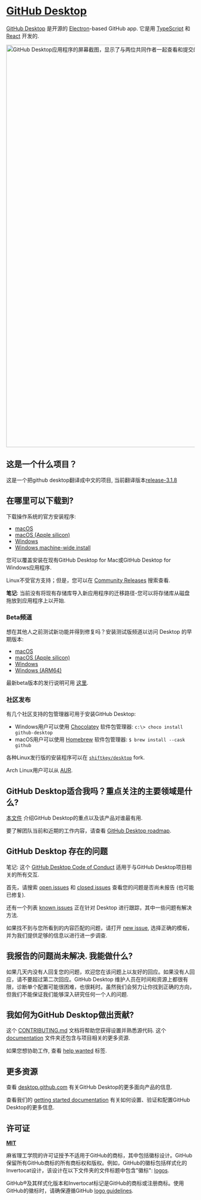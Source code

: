 # [GitHub Desktop](https://desktop.github.com)

[GitHub Desktop](https://desktop.github.com/) 是开源的 [Electron](https://www.electronjs.org/)-based
GitHub app. 它是用 [TypeScript](https://www.typescriptlang.org) 和 [React](https://reactjs.org/) 开发的.

<picture>
  <source
    srcset="https://user-images.githubusercontent.com/634063/202742848-63fa1488-6254-49b5-af7c-96a6b50ea8af.png"
    media="(prefers-color-scheme: dark)"
  />
  <img
    width="1072"
    src="https://user-images.githubusercontent.com/634063/202742985-bb3b3b94-8aca-404a-8d8a-fd6a6f030672.png"
    alt="GitHub Desktop应用程序的屏幕截图，显示了与两位共同作者一起查看和提交的更改"
  />
</picture>

## 这是一个什么项目？

这是一个把github desktop翻译成中文的项目, 当前翻译版本[release-3.1.8](https://github.com/gouzil/github-desktop-zh/tree/release-3.1.8)

## 在哪里可以下载到?

下载操作系统的官方安装程序:

 - [macOS](https://central.github.com/deployments/desktop/desktop/latest/darwin)
 - [macOS (Apple silicon)](https://central.github.com/deployments/desktop/desktop/latest/darwin-arm64)
 - [Windows](https://central.github.com/deployments/desktop/desktop/latest/win32)
 - [Windows machine-wide install](https://central.github.com/deployments/desktop/desktop/latest/win32?format=msi)

您可以覆盖安装在现有GitHub Desktop for Mac或GitHub Desktop for Windows应用程序.

Linux不受官方支持；但是，您可以在 [Community Releases](https://github.com/desktop/desktop#community-releases) 搜索查看.

**笔记**: 当前没有将现有存储库导入新应用程序的迁移路径-您可以将存储库从磁盘拖放到应用程序上以开始.


### Beta频道

想在其他人之前测试新功能并得到修复吗？安装测试版频道以访问 Desktop 的早期版本:

 - [macOS](https://central.github.com/deployments/desktop/desktop/latest/darwin?env=beta)
 - [macOS (Apple silicon)](https://central.github.com/deployments/desktop/desktop/latest/darwin-arm64?env=beta)
 - [Windows](https://central.github.com/deployments/desktop/desktop/latest/win32?env=beta)
 - [Windows (ARM64)](https://central.github.com/deployments/desktop/desktop/latest/win32-arm64?env=beta)
 
最新beta版本的发行说明可用 [这里](https://desktop.github.com/release-notes/?env=beta).

### 社区发布

有几个社区支持的包管理器可用于安装GitHub Desktop:

 - Windows用户可以使用 [Chocolatey](https://chocolatey.org/) 软件包管理器:
      `c:\> choco install github-desktop`
 - macOS用户可以使用 [Homebrew](https://brew.sh/) 软件包管理器:
      `$ brew install --cask github`

各种Linux发行版的安装程序可以在
[`shiftkey/desktop`](https://github.com/shiftkey/desktop) fork.

Arch Linux用户可以从
[AUR](https://aur.archlinux.org/packages/github-desktop-bin/).

## GitHub Desktop适合我吗？重点关注的主要领域是什么?

[本文件](https://github.com/desktop/desktop/blob/development/docs/process/what-is-desktop.md) 介绍GitHub Desktop的重点以及该产品对谁最有用.

要了解团队当前和近期的工作内容，请查看 [GitHub Desktop roadmap](https://github.com/desktop/desktop/blob/development/docs/process/roadmap.md).

## GitHub Desktop 存在的问题

笔记: 这个 [GitHub Desktop Code of Conduct](https://github.com/desktop/desktop/blob/development/CODE_OF_CONDUCT.md) 适用于与GitHub Desktop项目相关的所有交互.

首先，请搜索 [open issues](https://github.com/desktop/desktop/issues?q=is%3Aopen)
和 [closed issues](https://github.com/desktop/desktop/issues?q=is%3Aclosed)
查看您的问题是否尚未报告 (也可能已修复).

还有一个列表 [known issues](https://github.com/desktop/desktop/blob/development/docs/known-issues.md)
正在针对 Desktop 进行跟踪，其中一些问题有解决方法.

如果找不到与您所看到的内容匹配的问题，请打开 [new issue](https://github.com/desktop/desktop/issues/new/choose),
选择正确的模板，并为我们提供足够的信息以进行进一步调查.

## 我报告的问题尚未解决. 我能做什么?

如果几天内没有人回复您的问题，欢迎您在该问题上以友好的回应。如果没有人回应，请不要超过第二次回应。GitHub Desktop 维护人员在时间和资源上都很有限，诊断单个配置可能很困难，也很耗时。虽然我们会努力让你找到正确的方向，但我们不能保证我们能够深入研究任何一个人的问题.

## 我如何为GitHub Desktop做出贡献?

这个 [CONTRIBUTING.md](./.github/CONTRIBUTING.md) 文档将帮助您获得设置并熟悉源代码. 这个 [documentation](docs/) 文件夹还包含与项目相关的更多资源.

如果您想协助工作, 查看 [help wanted](https://github.com/desktop/desktop/issues?q=is%3Aissue+is%3Aopen+label%3A%22help%20wanted%22) 标签.

## 更多资源

查看 [desktop.github.com](https://desktop.github.com) 有关GitHub Desktop的更多面向产品的信息.


查看我们的 [getting started documentation](https://docs.github.com/en/desktop/installing-and-configuring-github-desktop/overview/getting-started-with-github-desktop) 有关如何设置、验证和配置GitHub Desktop的更多信息.

## 许可证

**[MIT](LICENSE)**

麻省理工学院的许可证授予不适用于GitHub的商标，其中包括徽标设计。GitHub保留所有GitHub商标的所有商标权和版权。例如，GitHub的徽标包括样式化的Invertocat设计，该设计在以下文件夹的文件标题中包含"徽标": [logos](app/static/logos).

GitHub®及其样式化版本和Invertocat标记是GitHub的商标或注册商标。使用GitHub的徽标时，请确保遵循GitHub [logo guidelines](https://github.com/logos).
